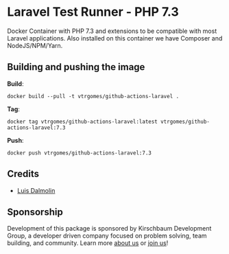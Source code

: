 # Laravel Test Runner - PHP 7.3

Docker Container with PHP 7.3 and extensions to be compatible with most Laravel applications. Also installed on this container we have Composer and NodeJS/NPM/Yarn.

## Building and pushing the image

**Build**:

```
docker build --pull -t vtrgomes/github-actions-laravel .
```

**Tag**:

```
docker tag vtrgomes/github-actions-laravel:latest vtrgomes/github-actions-laravel:7.3
```

**Push**:

```
docker push vtrgomes/github-actions-laravel:7.3
```

## Credits

- [Luis Dalmolin](https://github.com/luisdalmolin)

## Sponsorship

Development of this package is sponsored by Kirschbaum Development Group, a developer driven company focused on problem solving, team building, and community. Learn more [about us](https://kirschbaumdevelopment.com) or [join us](https://careers.kirschbaumdevelopment.com)!
